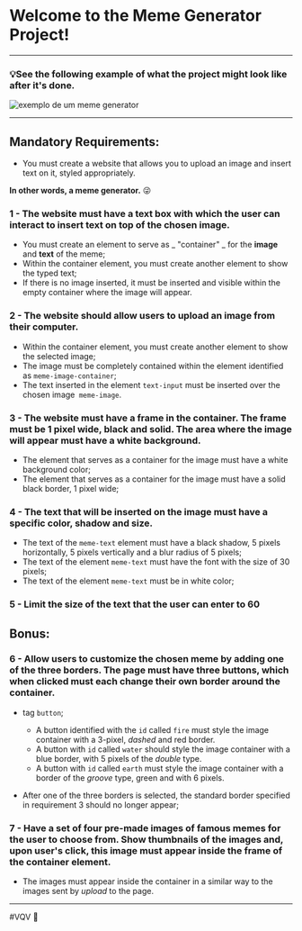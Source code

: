 # Welcome to the Meme Generator Project!

---

### 💡See the following example of what the project might look like after it's done.  

![exemplo de um meme generator](./meme-generator.gif)

---

## Mandatory Requirements:

* You must create a website that allows you to upload an image and insert text on it, styled appropriately.

 **In other words, a meme generator.** 😜

### 1 - The website must have a text box with which the user can interact to insert text on top of the chosen image.

- You must create an element to serve as _ "container" _ for the **image** and **text** of the meme;
- Within the container element, you must create another element to show the typed text;
- If there is no image inserted, it must be inserted and visible within the empty container where the image will appear.

### 2 - The website should allow users to upload an image from their computer.

- Within the container element, you must create another element to show the selected image;
- The image must be completely contained within the element identified as `meme-image-container`;
- The text inserted in the element `text-input` must be inserted over the chosen image` meme-image`.

### 3 - The website must have a frame in the container. The frame must be 1 pixel wide, black and solid. The area where the image will appear must have a white background.

- The element that serves as a container for the image must have a white background color;
- The element that serves as a container for the image must have a solid black border, 1 pixel wide;

### 4 - The text that will be inserted on the image must have a specific color, shadow and size.

- The text of the `meme-text` element must have a black shadow, 5 pixels horizontally, 5 pixels vertically and a blur radius of 5 pixels;
- The text of the element `meme-text` must have the font with the size of 30 pixels;
- The text of the element `meme-text` must be in white color;

### 5 - Limit the size of the text that the user can enter to 60

## Bonus:

### 6 - Allow users to customize the chosen meme by adding one of the three borders. The page must have three buttons, which when clicked must each change their own border around the container.

- tag `button`;

   * A button identified with the `id` called `fire` must style the image container with a 3-pixel, _dashed_ and red border.
   * A button with `id` called `water` should style the image container with a blue border, with 5 pixels of the _double_ type.
   * A button with `id` called `earth` must style the image container with a border of the _groove_ type, green and with 6 pixels.

- After one of the three borders is selected, the standard border specified in requirement 3 should no longer appear;

### 7 - Have a set of four pre-made images of famous memes for the user to choose from. Show thumbnails of the images and, upon user's click, this image must appear inside the frame of the container element.

- The images must appear inside the container in a similar way to the images sent by _upload_ to the page.

---

#VQV 🚀
